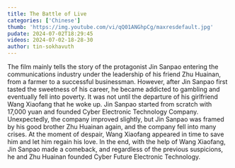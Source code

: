 ```yaml
---
title: The Battle of Live
categories: ['Chinese']
thumb: 'https://img.youtube.com/vi/qQ01ANGhpCg/maxresdefault.jpg'
pudate: 2024-07-02T18:29:45
videos: 2024-07-02-18-28-30
author: tin-sokhavuth
---
```

The film mainly tells the story of the protagonist Jin Sanpao entering the communications industry under the leadership of his friend Zhu Huainan, from a farmer to a successful businessman. However, after Jin Sanpao first tasted the sweetness of his career, he became addicted to gambling and eventually fell into poverty. It was not until the departure of his girlfriend Wang Xiaofang that he woke up. Jin Sanpao started from scratch with 17,000 yuan and founded Cyber Electronic Technology Company. Unexpectedly, the company improved slightly, but Jin Sanpao was framed by his good brother Zhu Huainan again, and the company fell into many crises. At the moment of despair, Wang Xiaofang appeared in time to save him and let him regain his love. In the end, with the help of Wang Xiaofang, Jin Sanpao made a comeback, and regardless of the previous suspicions, he and Zhu Huainan founded Cyber Future Electronic Technology.